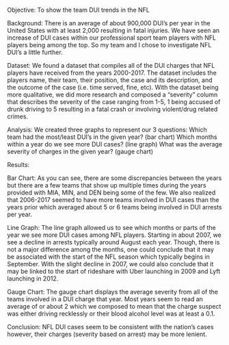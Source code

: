 Objective:
To show the team DUI trends in the NFL

Background: There is an average of about 900,000 DUI’s per year in the United States with at least 2,000 resulting in fatal injuries. We have seen an increase of DUI cases within our professional sport team players with NFL players being among the top. So my team and I chose to investigate NFL DUI’s a little further. 

Dataset: We found a dataset that compiles all of the DUI charges that NFL players have received from the years 2000-2017. The dataset includes the players name, their team, their position, the case and its description, and the outcome of the case (i.e. time served, fine, etc). With the dataset being more qualitative, we did more research and composed a “severity” column that describes the severity of the case ranging from 1-5, 1 being accused of drunk driving to 5 resulting in a fatal crash or involving violent/drug related crimes.

Analysis: We created three graphs to represent our 3 questions:
Which team had the most/least DUI’s in the given year? (bar chart)
Which months within a year do we see more DUI cases? (line graph)
What was the average severity of charges in the given year? (gauge chart)

Results:

Bar Chart:  As you can see, there are some discrepancies between the years but there are a few teams that show up multiple times during the years provided with MIA, MIN, and DEN being some of the few. We also realized that 2006-2017 seemed to have more teams involved in DUI cases than the years prior which averaged about 5 or 6 teams being involved in DUI arrests per year.

Line Graph:  The line graph allowed us to see which months or parts of the year we see more DUI cases among NFL players. Starting in about 2007, we see a decline in arrests typically around August each year. Though, there is not a major difference among the months, one could conclude that it may be associated with the start of the NFL season which typically begins in September. With the slight decline in 2007, we could also conclude that it may be linked to the start of rideshare with Uber launching in 2009 and Lyft launching in 2012.

Gauge Chart:  The gauge chart displays the average severity from all of the teams involved in a DUI charge that year. Most years seem to read an average of or about 2 which we composed to mean that the charge suspect was either driving recklessly or their blood alcohol level was at least a 0.1.


Conclusion:  NFL DUI cases seem to be consistent with the nation’s cases however, their charges (severity based on arrest) may be more lenient. 
